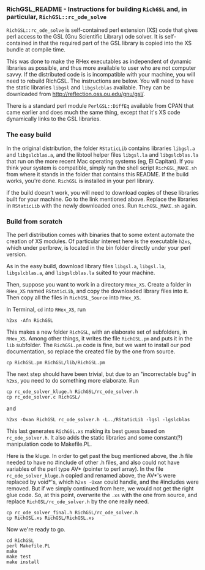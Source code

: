 ### RichGSL_README - Instructions for building `RichGSL` and, in particular, `RichGSL::rc_ode_solve`

`RichGSL::rc_ode_solve` is self-contained perl extension (XS) code that gives perl access to the GSL (Gnu Scientific Library) ode solver.  It is self-contained in that the required part of the GSL library is copied into the XS bundle at compile time.

This was done to make the RHex executables as independent of dynamic libraries as possible, and thus more available to user who are not computer savvy. If the distributed code is is incompatible with your machine, you will need to rebuild RichGSL.  The instructions are below.  You will need to have the static libraries `libgsl` and `libgslcblas` available.  They can be downloaded from http://reflection.oss.ou.edu/gnu/gsl/.

There is a standard perl module `PerlGSL::DiffEq` available from CPAN that came earlier and does much the same thing, except that it's XS code dynamically links to the GSL libraries.

### The easy build

In the original distribution, the folder `RStaticLib` contains libraries `libgsl.a` and `libgslcblas.a`, and the libtool helper files `libgsl.la` and `libgslcblas.la` that run on the more recent Mac operating systems (eg, El Capitan).  If you think your system is compatible, simply run the shell script `RichGSL_MAKE.sh` from where it stands in the folder that contains this README.  If the build works, you're done.  `RichGSL` is installed in your perl library.

if the build doesn't work, you will need to download copies of these libraries built for your machine.  Go to the link mentioned above.  Replace the libraries in `RStaticLib` with the newly downloaded ones.  Run `RichGSL_MAKE.sh` again.


### Build from scratch

The perl distribution comes with binaries that to some extent automate the creation of XS modules.  Of particular interest here is the executable `h2xs`, which under perlbrew, is located in the bin folder directly under your perl version.

As in the easy build, download library files `libgsl.a`, `libgsl.la`, `libgslcblas.a`, and `libgslcblas.la` suited to your machine.

Then, suppose you want to work in a directory `RHex_XS`. Create a folder in `RHex_XS` named `RStaticLib`, and copy the downloaded library files into it. Then copy all the files in `RichGSL_Source` into `RHex_XS`.  

In Terminal, `cd` into `RHex_XS`, run

`h2xs -Afn RichGSL`

This makes a new folder `RichGSL`, with an elaborate set of subfolders, in `RHex_XS`. Among other things, it writes the file `RichGSL.pm` and puts it in the `lib` subfolder. The `RichGSL.pm` code is fine, but we want to install our pod documentation, so replace the created file by the one from source.

`cp RichGSL.pm RichGSL/lib/RichGSL.pm`

The next step should have been trivial, but due to an "incorrectable bug" in `h2xs`, you need to do something more elaborate. Run

```
cp rc_ode_solver_kluge.h RichGSL/rc_ode_solver.h
cp rc_ode_solver.c RichGSL/
```

and

`h2xs -Oxan RichGSL rc_ode_solver.h -L../RStaticLib -lgsl -lgslcblas`

This last generates `RichGSL.xs` making its best guess based on `rc_ode_solver.h`. It also adds the static libraries and some constant(?) manipulation code to Makefile.PL.

Here is the kluge.  In order to get past the bug mentioned above, the .h file needed to have no #include of other .h files, and also could not have variables of the perl type AV* (pointer to perl array). In the file `rc_ode_solver_kluge.h` copied and renamed above, the AV*'s were replaced by void*'s, which `h2xs -Oxan` could handle, and the #includes were removed.  But if we simply continued from here, we would not get the right glue code.  So, at this point, overwrite the `.xs` with the one from source, and replace `RichGSL/rc_ode_solver.h` by the one really need.

```
cp rc_ode_solver_final.h RichGSL/rc_ode_solver.h
cp RichGSL.xs RichGSL/RichGSL.xs
```

Now we're ready to go.

```
cd RichGSL
perl Makefile.PL
make
make test
make install
```
